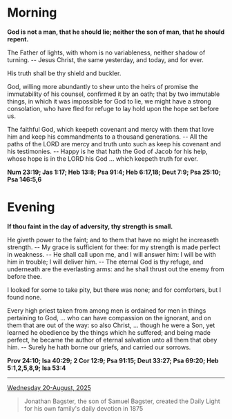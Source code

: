 # Morning

**God is not a man, that he should lie; neither the son of man, that he should repent.**
 
The Father of lights, with whom is no variableness, neither shadow of turning. -- Jesus Christ, the same yesterday, and today, and for ever.
 
His truth shall be thy shield and buckler.
 
God, willing more abundantly to shew unto the heirs of promise the immutability of his counsel, confirmed it by an oath; that by two immutable things, in which it was impossible for God to lie, we might have a strong consolation, who have fled for refuge to lay hold upon the hope set before us.
 
The faithful God, which keepeth covenant and mercy with them that love him and keep his commandments to a thousand generations. -- All the paths of the LORD are mercy and truth unto such as keep his covenant and his testimonies. -- Happy is he that hath the God of Jacob for his help, whose hope is in the LORD his God ... which keepeth truth for ever.  

**Num 23:19; Jas 1:17; Heb 13:8; Psa 91:4; Heb 6:17,18; Deut 7:9; Psa 25:10; Psa 146:5,6**

# Evening

**If thou faint in the day of adversity, thy strength is small.**
 
He giveth power to the faint; and to them that have no might he increaseth strength. -- My grace is sufficient for thee: for my strength is made perfect in weakness. -- He shall call upon me, and I will answer him: I will be with him in trouble; I will deliver him. -- The eternal God is thy refuge, and underneath are the everlasting arms: and he shall thrust out the enemy from before thee.
 
I looked for some to take pity, but there was none; and for comforters, but I found none.
 
Every high priest taken from among men is ordained for men in things pertaining to God, ... who can have compassion on the ignorant, and on them that are out of the way: so also Christ, ... though he were a Son, yet learned he obedience by the things which he suffered; and being made perfect, he became the author of eternal salvation unto all them that obey him. -- Surely he hath borne our griefs, and carried our sorrows.  

**Prov 24:10; Isa 40:29; 2 Cor 12:9; Psa 91:15; Deut 33:27; Psa 69:20; Heb 5:1,2,5,8,9; Isa 53:4**

---

[Wednesday 20-August, 2025](https://t.me/s/daily_light)

> Jonathan Bagster, the son of Samuel Bagster, created the Daily Light for his own family's daily devotion in 1875


